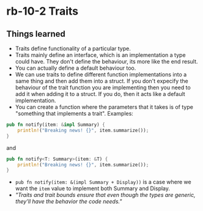 # rb-10-2 Traits

## Things learned

- Traits define functionality of a particular type.
- Traits mainly define an interface, which is an
  implementation a type could have. They don't define
  the behaviour, its more like the end result.
- You can actually define a default behaviour too.
- We can use traits to define different function
  implementations into a same thing and then add them
  into a struct. If you don't expecify the behaviour
  of the trait function you are implementing then
  you need to add it when adding it to a struct.
  If you do, then it acts like a default implementation.
- You can create a function where the parameters that it takes
  is of type "something that implements a trait". Examples:

```rust
pub fn notify(item: &impl Summary) {
    println!("Breaking news! {}", item.summarize());
}
```

and

```rust
pub fn notify<T: Summary>(item: &T) {
    println!("Breaking news! {}", item.summarize());
}
```

- `pub fn notify(item: &(impl Summary + Display))` is a
  case where we want the `item` value to implement both
  Summary and Display.
- _"Traits and trait bounds ensure that even though the
  types are generic, they’ll have the behavior the code needs."_
